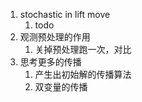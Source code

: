 1. stochastic in lift move 
   1. todo
2. 观测预处理的作用
   1. 关掉预处理跑一次，对比
3. 思考更多的传播
   1. 产生出初始解的传播算法
   2. 双变量的传播